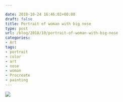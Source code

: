 ```yaml
---

date: 2018-10-24 16:46:02+00:00
draft: false
title: Portrait of woman with big nose
type: post
url: /blog/2018/10/portrait-of-woman-with-big-nose
categories:
- Art
tags:
- portrait
- color
- art
- nose
- woman
- Procreate
- painting
---
```




  
   ![](/images/2018-10-24-201810portrait-of-woman-with-big-nose/image-asset.jpeg)

  


